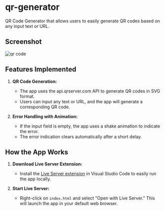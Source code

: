 # qr-generator
QR Code Generator that allows users to easily generate QR codes based on any input text or URL.

## Screenshot
![qr code](https://github.com/user-attachments/assets/be63d46a-b044-4e12-b961-0bb0d67f02d3)

## Features Implemented
1. **QR Code Generation:**
   - The app uses the api.qrserver.com API to generate QR codes in SVG format.
   - Users can input any text or URL, and the app will generate a corresponding QR code.

2. **Error Handling with Animation:**
   - If the input field is empty, the app uses a shake animation to indicate the error.
   - The error indication clears automatically after a short delay.

## How the App Works
1. **Download Live Server Extension:**
   - Install the [Live Server extension](https://marketplace.visualstudio.com/items?itemName=ritwickdey.LiveServer) in Visual Studio Code to easily run the app locally.

2. **Start Live Server:**
   - Right-click on `index.html` and select "Open with Live Server." This will launch the app in your default web browser.
